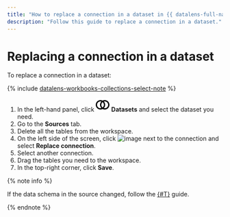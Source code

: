 ```yaml
---
title: "How to replace a connection in a dataset in {{ datalens-full-name }}"
description: "Follow this guide to replace a connection in a dataset."
---
```


# Replacing a connection in a dataset

To replace a connection in a dataset:


{% include [datalens-workbooks-collections-select-note](../../../_includes/datalens/operations/datalens-workbooks-collections-select-note.md) %}


1. In the left-hand panel, click ![image](../../../_assets/console-icons/circles-intersection.svg) **Datasets** and select the dataset you need.
1. Go to the **Sources** tab.
1. Delete all the tables from the workspace.
1. On the left side of the screen, click ![image](../../../_assets/console-icons/ellipsis.svg) next to the connection and select **Replace connection**.
1. Select another connection.
1. Drag the tables you need to the workspace.
1. In the top-right corner, click **Save**.

{% note info %}

If the data schema in the source changed, follow the [{#T}](./update-field.md) guide.

{% endnote %}
